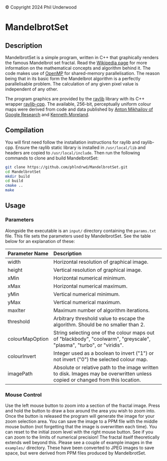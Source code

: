 &copy; Copyright 2024 Phil Underwood 

# MandelbrotSet

## Description

MandelbrotSet is a simple program, written in C++ that graphically renders the famous Mandelbrot set fractal. Read the [Wikipedia page](https://en.wikipedia.org/wiki/Mandelbrot_set) for more information on the mathematical concepts and algorithm behind it. The code makes use of [OpenMP](https://www.openmp.org/) for shared-memory parallelisation. The reason being that in its basic form the Mandelbrot algorithm is a perfectly parallelisable problem. The calculation of any given pixel value is independent of any other. 

The program graphics are provided by the [raylib](https://www.raylib.com/) library with its C++ wrapper [raylib-cpp](https://github.com/robloach/raylib-cpp). The available, 256-bit, perceptually uniform colour maps were derived from code and data published by [Anton Mikhailov of Google Research](https://blog.research.google/2019/08/turbo-improved-rainbow-colormap-for.html) and [Kenneth Moreland](https://www.kennethmoreland.com/color-advice/).

## Compilation
You will first need follow the installation instructions for raylib and raylib-cpp. Ensure the raylib static library is installed in `/usr/local/lib` and headers are copied to `/usr/local/include`. Then run the following commands to clone and build MandelbrotSet:

``` bash
git clone https://github.com/phlndrwd/MandelbrotSet.git
cd MandelbrotSet
mkdir build
cd build
cmake ..
make
```
## Usage
### Parameters
Alongside the executable is an `input/` directory containing the `params.txt` file. This file sets the parameters used by MandelbrotSet. See the table below for an explanation of these:

| Parameter Name  | Description                                                                                                                        |
|:----------------|:-----------------------------------------------------------------------------------------------------------------------------------|
| width           | Horizontal resolution of graphical image.                                                                                          |
| height          | Vertical resolution of graphical image.                                                                                            |
| xMin            | Horizontal numerical minimum.                                                                                                      |
| xMax            | Horizontal numerical maximum.                                                                                                      |
| yMin            | Vertical numerical minimum.                                                                                                        |
| yMax            | Vertical numerical maximum.                                                                                                        |
| maxIter         | Maximum number of algorithm iterations.                                                                                            |
| threshold       | Arbitrary threshold value to escape the algorithm. Should be no smaller than 2.                                                    |
| colourMapOption | String selecting one of the colour maps out of "blackbody", "coolwarm", "greyscale", "plasma", "turbo", or "viridis".              |
| colourInvert    | Integer used as a boolean to invert ("1") or not invert ("0") the selected colour map.                                             |
| imagePath       | Absolute or relative path to the image written to disk. Images may be overwritten unless copied or changed from this location.     |

### Mouse Control
Use the left mouse button to zoom into a section of the fractal image. Press and hold the button to draw a box around the area you wish to zoom into. Once the button is released the program will generate the image for your zoom selection area. You can save the image to a PPM file with the middle mouse button (not forgetting that the image is overwritten each time). You can reset to the initial zoom level with the right mouse button. See if you can zoom to the limits of numerical precision! The fractal itself theoretically extends well beyond this. Please see a couple of example images in the `examples/` directory. These have been converted to JPEG images to save space, but were derived from PPM files produced by MandelbrotSet.
